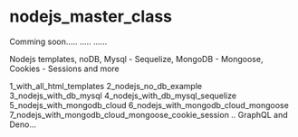 # nodejs_master_class
Comming soon.....
  .....
      ......
      
Nodejs templates, noDB, Mysql - Sequelize, MongoDB - Mongoose, Cookies - Sessions and more

1_with_all_html_templates
2_nodejs_no_db_example
3_nodejs_with_db_mysql
4_nodejs_with_db_mysql_sequelize
5_nodejs_with_mongodb_cloud
6_nodejs_with_mongodb_cloud_mongoose
7_nodejs_with_mongodb_cloud_mongoose_cookie_session
.. GraphQL and Deno...
